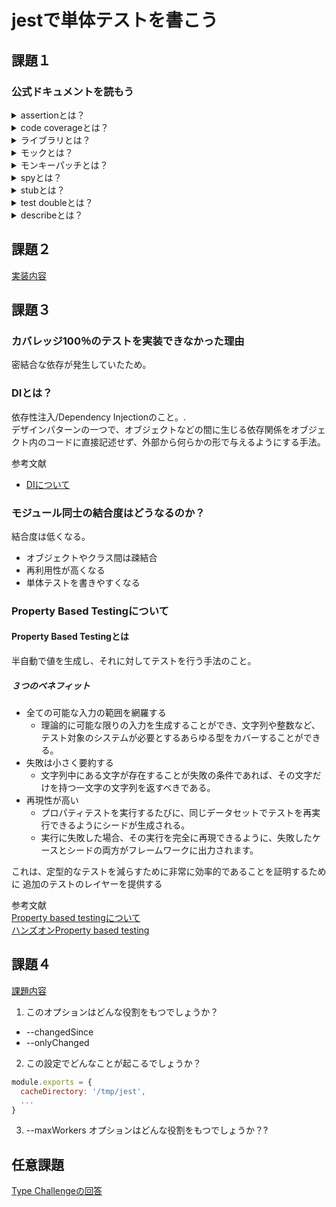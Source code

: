# jestで単体テストを書こう

## 課題１
### 公式ドキュメントを読もう

<details>
    <summary>assertionとは？</summary>
    テスト結果が期待値と同じであるのかの真偽判定を行い、意図と異なる値が検出された場合、テストを失敗させる
</details>

<details>
    <summary>code coverageとは？</summary>
    テスト対象となるロジック全体の中で、テストが行われた部分が占める割合
</details>

<details>
    <summary>ライブラリとは？</summary>
**JavaScriptのテストツールには種類がある**
- テストランナー
- テストフレームワーク
- アサーションライブラリ
- DOMテスティングライブラリ
- E2Eライブラリ
</details>

<details>
    <summary>モックとは？</summary>
テスト対象が依存コンポーネントを呼び出した時に取得できる値を用意し、さらに呼び出した時に与えた値を記録(スタブとモックの機能を保持)

テスト対象が既に実装された依存コンポーネントを呼び出した値や回数を検証するテスト

自作した`MockFn`
```javascript
function fn(impl = () => {}) {
  const mockFn = (...args) => {
    mockFn.mock.calls.push(args)
    return impl(...args)
  }
  mockFn.mock = {calls: []}
  return mockFn
}
```
</details>

<details>
    <summary>モンキーパッチとは？</summary>
    システムソフトウェアを補完するために、プログラムをその時その場の実行範囲内で拡張または修正するというテクニックである。モンキーパッチの影響はその時その場のプロセス（プログラムの実行インスタンス）だけに限定されて、プログラム本体には及ばない

**参考文献**
- [モンキーパンチングについて](https://bit.ly/3pibWQ4)
</details>

<details>
    <summary>spyとは？</summary>
テスト対象が依存コンポーネントを呼び出したときに取得できる値を用意し、さらに呼び出したときに与えた値を記録する。（スタブとモックの機能を持つ）

テスト対象が既に実装された依存コンポーネントを呼び出した値や回数を検証するテスト
</details>


<details>
    <summary>stubとは？</summary>
テスト対象が依存コンポーネントを呼び出した時に取得できる値を用意。

依存コンポーネントから取得できる値が変化した時、テスト対象の挙動がどう変化する確認するテスト。
</details>

<details>
    <summary>test doubleとは？</summary>
テストダブルとは、テスト実行時に、テスト対象が依存しているコンポーネントと置換

- スタブ
- モック
- スパイ　など
</details>

<details>
    <summary>describeとは？</summary>
describeは、いくつかの関連するテストをまとめたブロックを作成  
複数のテストをdescribeにまとめることで、テスト結果がグループごとに出力  
テストの数が増えてくると、describeでテストをグループに分ける事で管理が容易
</details>

## 課題２
[実装内容](https://github.com/jp-knj/praha/tree/main/test/01_jest%E3%81%A7%E5%8D%98%E4%BD%93%E3%83%86%E3%82%B9%E3%83%88%E3%82%92%E6%9B%B8%E3%81%93%E3%81%86/implementation)

## 課題３
### カバレッジ100％のテストを実装できなかった理由
密結合な依存が発生していたため。

### DIとは？
依存性注入/Dependency Injectionのこと。.  
デザインパターンの一つで、オブジェクトなどの間に生じる依存関係をオブジェクト内のコードに直接記述せず、外部から何らかの形で与えるようにする手法。

参考文献
- [DIについて](https://e-words.jp/w/%E4%BE%9D%E5%AD%98%E6%80%A7%E6%B3%A8%E5%85%A5.html#:~:text=%E4%BE%9D%E5%AD%98%E6%80%A7%E6%B3%A8%E5%85%A5%20%E3%80%90DI%E3%80%91%20Dependency,%E4%B8%8E%E3%81%88%E3%82%8B%E3%82%88%E3%81%86%E3%81%AB%E3%81%99%E3%82%8B%E6%89%8B%E6%B3%95%E3%80%82)
### モジュール同士の結合度はどうなるのか？
結合度は低くなる。
- オブジェクトやクラス間は疎結合
- 再利用性が高くなる
- 単体テストを書きやすくなる

### Property Based Testingについて
#### Property Based Testingとは
半自動で値を生成し、それに対してテストを行う手法のこと。
##### ３つのベネフィット
- 全ての可能な入力の範囲を網羅する
    - 理論的に可能な限りの入力を生成することができ、文字列や整数など、テスト対象のシステムが必要とするあらゆる型をカバーすることができる。
- 失敗は小さく要約する
    - 文字列中にある文字が存在することが失敗の条件であれば、その文字だけを持つ一文字の文字列を返すべきである。
- 再現性が高い
    - プロパティテストを実行するたびに、同じデータセットでテストを再実行できるようにシードが生成される。
    - 実行に失敗した場合、その実行を完全に再現できるように、失敗したケースとシードの両方がフレームワークに出力されます。

これは、定型的なテストを減らすために非常に効率的であることを証明するために
追加のテストのレイヤーを提供する

参考文献  
[Property based testingについて](https://medium.com/criteo-engineering/introduction-to-property-based-testing-f5236229d237)  
[ハンズオンProperty based testing](https://github.com/dubzzz/fast-check/blob/main/documentation/HandsOnPropertyBased.md)

## 課題４
[課題内容](https://github.com/jp-knj/praha/blob/main/test/01_jest%E3%81%A7%E5%8D%98%E4%BD%93%E3%83%86%E3%82%B9%E3%83%88%E3%82%92%E6%9B%B8%E3%81%93%E3%81%86/implementation/error-middleware.ts)

1. このオプションはどんな役割をもつでしょうか？
- --changedSince 
- --onlyChanged

2. この設定でどんなことが起こるでしょうか？
```javascript
module.exports = {
  cacheDirectory: '/tmp/jest',
  ...
}
```
3. --maxWorkers オプションはどんな役割をもつでしょうか？?
## 任意課題
[Type Challengeの回答](https://zenn.dev/ignorant_kenji/scraps/52f2fc03f42e6b)